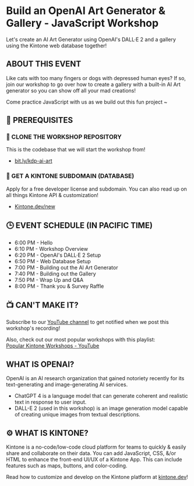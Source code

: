 # Build an OpenAI Art Generator & Gallery - JavaScript Workshop

Let's create an AI Art Generator using OpenAI's DALL·E 2 and a gallery using the Kintone web database together!

## ABOUT THIS EVENT

Like cats with too many fingers or dogs with depressed human eyes?
If so, join our workshop to go over how to create a gallery with a built-in AI Art generator so you can show off all your mad creations!

Come practice JavaScript with us as we build out this fun project ~

## 📎 PREREQUISITES

### 🤖 CLONE THE WORKSHOP REPOSITORY

This is the codebase that we will start the workshop from!
* [bit.ly/kdp-ai-art](https://bit.ly/kdp-ai-art)

### 📂 GET A KINTONE SUBDOMAIN (DATABASE)

Apply for a free developer license and subdomain. You can also read up on all things Kintone API & customization!
* [Kintone.dev/new](http://kintone.dev/new/)

## 🕒 EVENT SCHEDULE (IN PACIFIC TIME)

* 6:00 PM - Hello
* 6:10 PM - Workshop Overview
* 6:20 PM - OpenAI's DALL·E 2 Setup
* 6:50 PM - Web Database Setup
* 7:00 PM - Building out the AI Art Generator
* 7:40 PM - Building out the Gallery
* 7:50 PM - Wrap Up and Q&A
* 8:00 PM - Thank you & Survey Raffle

## 📺 CAN'T MAKE IT?

Subscribe to our [YouTube channel](https://www.youtube.com/c/KintoneDeveloperProgram) to get notified when we post this workshop's recording!  

Also, check out our most popular workshops with this playlist:  
[Popular Kintone Workshops - YouTube](https://www.youtube.com/playlist?list=PL_Mf7E0DfF049YIoAz8jAFUx7i6b77O0G)

## WHAT IS OPENAI?

OpenAI is an AI research organization that gained notoriety recently for its text-generating and image-generating AI services.
* ChatGPT 4 is a language model that can generate coherent and realistic text in response to user input.
* DALL-E 2 (used in this workshop) is an image generation model capable of creating unique images from textual descriptions.

## ⚙️ WHAT IS KINTONE?

Kintone is a no-code/low-code cloud platform for teams to quickly & easily share and collaborate on their data.
You can add JavaScript, CSS, &/or HTML to enhance the front-end UI/UX of a Kintone App. This can include features such as maps, buttons, and color-coding.

Read how to customize and develop on the Kintone platform at [kintone.dev](http://kintone.dev/)!
